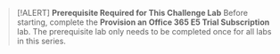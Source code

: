 > [!ALERT] **Prerequisite Required for This Challenge Lab**
> Before starting, complete the **Provision an Office 365 E5 Trial Subscription** lab.
> The prerequisite lab only needs to be completed once for all labs in this series.

